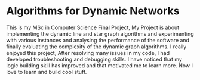 # Algorithms for Dynamic Networks
This is my MSc in Computer Science Final Project, My Project is about implementing the dynamic line and star graph algorithms and experimenting with various instances and analysing the performance of the software and finally evaluating the complexity of the dynamic graph algorithms. I really enjoyed this project, After resolving many issues in my code, I had developed troubleshooting and debugging skills. I have noticed that my logic building skill has improved and that motivated me to learn more. Now I love to learn and build cool stuff.
